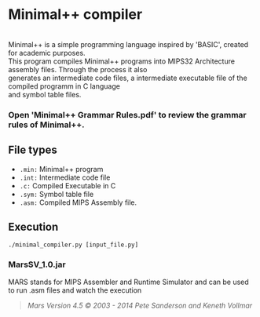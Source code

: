 # **Minimal++ compiler**
<br />Minimal++ is a simple programming language inspired by 'BASIC', created for academic purposes.
<br />This program compiles Minimal++ programs into MIPS32 Architecture assembly files. Through the process it also
<br />generates an intermediate code files, a intermediate executable file of the compiled programm in C language
<br />and symbol table files.
<br />
### Open 'Minimal++ Grammar Rules.pdf' to review the grammar rules of Minimal++.

## File types
- `.min:` Minimal++ program
- `.int:` Intermediate code file
- `.c:`   Compiled Executable in C
- `.sym:` Symbol table file
- `.asm:` Compiled MIPS Assembly file.
## Execution
`./minimal_compiler.py [input_file.py]`
### MarsSV_1.0.jar
MARS stands for MIPS Assembler and Runtime Simulator and can be used to run .asm files and watch the execution
> *Mars Version 4.5 © 2003 - 2014*
> *Pete Sanderson and Keneth Vollmar*
